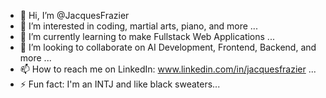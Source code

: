 - 👋 Hi, I’m @JacquesFrazier
- 👀 I’m interested in coding, martial arts, piano, and more ...
- 🌱 I’m currently learning to make Fullstack Web Applications ...
- 💞️ I’m looking to collaborate on AI Development, Frontend, Backend, and more ...
- 📫 How to reach me on LinkedIn: www.linkedin.com/in/jacquesfrazier ...
- ⚡ Fun fact: I'm an INTJ and like black sweaters...


